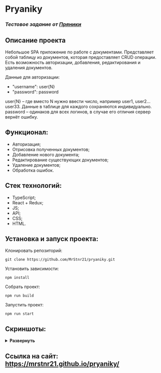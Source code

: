 # Pryaniky
### *Тестовое задание от [Пряники](https://pryaniky.com/ru-aboutpryaniky/)*

## Описание проекта
Небольшое SPA приложение по работе с документами.
Представляет собой таблицу из документов, которая предоставляет CRUD операции. Есть возможность авторизации, добавления, редактирования и удаления документов.

Данные для авторизации:
 - "username": user{N}
 - "password": password
 
user{N} – где вместо N нужно ввести число, например user1, user2... user33. Данные в таблице для каждого сохраняются индивидуально.
password – одинаков для всех логинов, в случае его отличия сервер вернёт ошибку.

## Функционал:
- Авторизация;
- Отрисовка полученных документов;
- Добавление нового документа;
- Редактирование существующих документов;
- Удаление документов;
- Обработка ошибок.

## Стек технологий:
- TypeScript;
- React + Redux;
- JS;
- API;
- CSS;
- HTML.

## Установка и запуск проекта:

Клонировать репозиторий:

    git clone https://github.com/MrStnr21/pryaniky.git

Установить зависимости:

    npm install

Собрать проект:

    npm run build

Запустить проект:

    npm run start

## Скриншоты:
<details><summary><b>Развернуть</b></summary>

![login-page](https://user-images.githubusercontent.com/104725482/230595845-ba5f9de7-ff39-4fcd-80a4-be8e78df1ef2.png)
![main](https://user-images.githubusercontent.com/104725482/230595857-e213c837-7c4d-4f19-aad7-fe0b8fdc3b96.png)
![add-document](https://user-images.githubusercontent.com/104725482/230595885-f3891c0f-44ae-4df6-abe6-9b0d71e62eaf.png)
![edit-document](https://user-images.githubusercontent.com/104725482/230595898-179538eb-05da-4a2f-b3a7-784fdc171c3e.png)
![delete-document](https://user-images.githubusercontent.com/104725482/230595913-19d461f0-5906-44d1-8c23-a1fa4aaf90be.png)
![logout](https://user-images.githubusercontent.com/104725482/230595919-a99b9f12-902c-408e-803d-868f4e1598ae.png)
![notfound](https://user-images.githubusercontent.com/104725482/230595928-ca61ac07-9382-4d80-862a-f2aa6d0cad91.png)

</details>

## Ссылка на сайт: https://mrstnr21.github.io/pryaniky/
